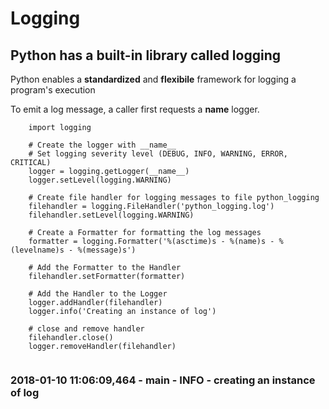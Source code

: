 # Logging

## Python has a built-in library called logging
Python enables a **standardized** and **flexibile** framework for logging a program's execution

To emit a log message, a caller first requests a __name__ logger.

```
    import logging
    
    # Create the logger with __name__
    # Set logging severity level (DEBUG, INFO, WARNING, ERROR, CRITICAL)
    logger = logging.getLogger(__name__)
    logger.setLevel(logging.WARNING)
 
    # Create file handler for logging messages to file python_logging
    filehandler = logging.FileHandler('python_logging.log')
    filehandler.setLevel(logging.WARNING)
 
    # Create a Formatter for formatting the log messages
    formatter = logging.Formatter('%(asctime)s - %(name)s - %(levelname)s - %(message)s')
 
    # Add the Formatter to the Handler
    filehandler.setFormatter(formatter)
 
    # Add the Handler to the Logger
    logger.addHandler(filehandler)
    logger.info('Creating an instance of log')
    
    # close and remove handler
    filehandler.close()
    logger.removeHandler(filehandler)
    
```

### 2018-01-10 11:06:09,464 - __main__ - INFO - creating an instance of log
